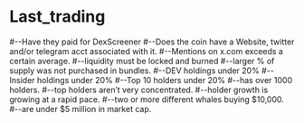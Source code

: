 # Last_trading

#--Have they paid for DexScreener
#--Does the coin have a Website, twitter and/or telegram acct associated with it.
#--Mentions on x.com exceeds a certain average. 
#--liquidity must be locked and burned
#--larger % of supply was not purchased in bundles.
#--DEV holdings under 20%
#--Insider holdings under 20%
#--Top 10 holders under 20%
#--has over 1000 holders.
#--top holders aren’t very concentrated.
#--holder growth is growing at a rapid pace.
#--two or more different whales buying $10,000.
#--are under $5 million in market cap.
